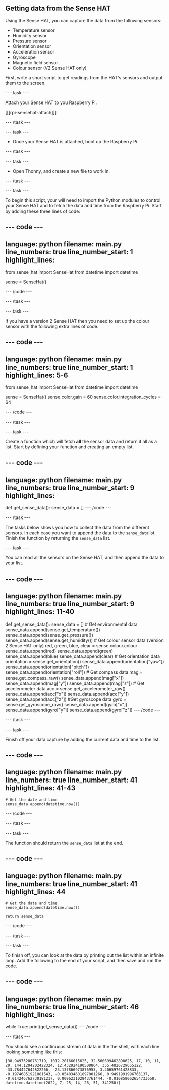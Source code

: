 ## Getting data from the Sense HAT

Using the Sense HAT, you can capture the data from the following sensors:

- Temperature sensor
- Humidity sensor
- Pressure sensor
- Orientation sensor
- Acceleration sensor
- Gyroscope
- Magnetic field sensor
- Colour sensor (V2 Sense HAT only)

First, write a short script to get readings from the HAT's sensors and output them to the screen. 

--- task ---

Attach your Sense HAT to you Raspberry Pi.

[[[rpi-sensehat-attach]]]

--- /task ---

--- task ---

- Once your Sense HAT is attached, boot up the Raspberry Pi.

--- /task ---

--- task ---

- Open Thonny, and create a new file to work in.

--- /task ---

--- task ---

To begin this script, your will need to import the Python modules to control your Sense HAT and to fetch the data and time from the Raspberry Pi. Start by adding these three lines of code:

--- code ---
---
language: python
filename: main.py
line_numbers: true
line_number_start: 1 
highlight_lines: 
---
from sense_hat import SenseHat
from datetime import datetime

sense = SenseHat()

--- /code ---

--- /task ---

--- task ---

If you have a version 2 Sense HAT then you need to set up the colour sensor with the following extra lines of code.

--- code ---
---
language: python
filename: main.py
line_numbers: true
line_number_start: 1 
highlight_lines: 5-6
---
from sense_hat import SenseHat
from datetime import datetime

sense = SenseHat()
sense.color.gain = 60
sense.color.integration_cycles = 64

--- /code ---

--- /task ---

--- task ---

Create a function which will fetch **all** the sensor data and return it all as a list. Start by defining your function and creating an empty list.

--- code ---
---
language: python
filename: main.py
line_numbers: true
line_number_start: 9
highlight_lines: 
---
def get_sense_data():
	sense_data = []
--- /code ---

--- /task ---

The tasks below shows you how to collect the data from the different sensors. In each case you want to append the data to the `sense_data`list. Finish the function by returning the `sense_data` list.

--- task ---

You can read all the sensors on the Sense HAT, and then append the data to your list.

--- code ---
---
language: python
filename: main.py
line_numbers: true
line_number_start: 9
highlight_lines: 11-40
---
def get_sense_data():
    sense_data = []
    # Get environmental data
    sense_data.append(sense.get_temperature())
    sense_data.append(sense.get_pressure())
    sense_data.append(sense.get_humidity())
    # Get colour sensor data (version 2 Sense HAT only)
    red, green, blue, clear = sense.colour.colour
    sense_data.append(red)
    sense_data.append(green)
    sense_data.append(blue)
    sense_data.append(clear)
    # Get orientation data
    orientation = sense.get_orientation()
    sense_data.append(orientation["yaw"])
    sense_data.append(orientation["pitch"])
    sense_data.append(orientation["roll"])
    # Get compass data
    mag = sense.get_compass_raw()
    sense_data.append(mag["x"])
    sense_data.append(mag["y"])
    sense_data.append(mag["z"])
    # Get accelerometer data
    acc = sense.get_accelerometer_raw()
    sense_data.append(acc["x"])
    sense_data.append(acc["y"])
    sense_data.append(acc["z"])
    #Get gyroscope data
    gyro = sense.get_gyroscope_raw()
    sense_data.append(gyro["x"])
    sense_data.append(gyro["y"])
    sense_data.append(gyro["z"])
--- /code ---

--- /task ---

--- task ---

Finish off your data capture by adding the current data and time to the list.

--- code ---
---
language: python
filename: main.py
line_numbers: true
line_number_start: 41 
highlight_lines: 41-43
---
    # Get the date and time
    sense_data.append(datetime.now())

--- /code ---

--- /task ---

--- task ---

The function should return the `sense_data` list at the end.

--- code ---
---
language: python
filename: main.py
line_numbers: true
line_number_start: 41 
highlight_lines: 44
---
    # Get the date and time
    sense_data.append(datetime.now())

    return sense_data
--- /code ---

--- /task ---

--- task ---

To finish off, you can look at the data by printing out the list within an infinite loop. Add the following to the end of your script, and then save and run the code.

--- code ---
---
language: python
filename: main.py
line_numbers: true
line_number_start: 46
highlight_lines: 
---
while True:
	print(get_sense_data())
--- /code ---

--- /task ---

You should see a continuous stream of data in the the shell, with each line looking something like this:

```
[38.94975280761719, 1012.20166015625, 32.560699462890625, 17, 10, 11, 20, 144.1204202422324, 12.432924190508864, 355.4826729655122, -33.784427642822266, -23.137866973876953, 3.40659761428833, -0.19746851921081543, -0.054034601897001266, 0.9491991996765137, -0.014246762730181217, 0.009623102843761444, -0.010858062654733658, datetime.datetime(2022, 7, 25, 14, 26, 51, 341250)]
```
